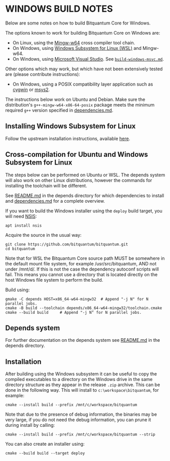 WINDOWS BUILD NOTES
====================

Below are some notes on how to build Bitquantum Core for Windows.

The options known to work for building Bitquantum Core on Windows are:

* On Linux, using the [Mingw-w64](https://www.mingw-w64.org/) cross compiler tool chain.
* On Windows, using [Windows Subsystem for Linux (WSL)](https://learn.microsoft.com/en-us/windows/wsl/about) and Mingw-w64.
* On Windows, using [Microsoft Visual Studio](https://visualstudio.microsoft.com). See [`build-windows-msvc.md`](./build-windows-msvc.md).

Other options which may work, but which have not been extensively tested are (please contribute instructions):

* On Windows, using a POSIX compatibility layer application such as [cygwin](https://www.cygwin.com/) or [msys2](https://www.msys2.org/).

The instructions below work on Ubuntu and Debian. Make sure the distribution's `g++-mingw-w64-x86-64-posix`
package meets the minimum required `g++` version specified in [dependencies.md](dependencies.md).

Installing Windows Subsystem for Linux
---------------------------------------

Follow the upstream installation instructions, available [here](https://learn.microsoft.com/en-us/windows/wsl/install).

Cross-compilation for Ubuntu and Windows Subsystem for Linux
------------------------------------------------------------

The steps below can be performed on Ubuntu or WSL. The depends system
will also work on other Linux distributions, however the commands for
installing the toolchain will be different.

See [README.md](../depends/README.md) in the depends directory for which
dependencies to install and [dependencies.md](dependencies.md) for a complete overview.

If you want to build the Windows installer using the `deploy` build target, you will need [NSIS](https://nsis.sourceforge.io/Main_Page):

    apt install nsis


Acquire the source in the usual way:

    git clone https://github.com/bitquantum/bitquantum.git
    cd bitquantum

Note that for WSL the Bitquantum Core source path MUST be somewhere in the default mount file system, for
example /usr/src/bitquantum, AND not under /mnt/d/. If this is not the case the dependency autoconf scripts will fail.
This means you cannot use a directory that is located directly on the host Windows file system to perform the build.

Build using:

    gmake -C depends HOST=x86_64-w64-mingw32  # Append "-j N" for N parallel jobs.
    cmake -B build --toolchain depends/x86_64-w64-mingw32/toolchain.cmake
    cmake --build build     # Append "-j N" for N parallel jobs.

## Depends system

For further documentation on the depends system see [README.md](../depends/README.md) in the depends directory.

Installation
-------------

After building using the Windows subsystem it can be useful to copy the compiled
executables to a directory on the Windows drive in the same directory structure
as they appear in the release `.zip` archive. This can be done in the following
way. This will install to `c:\workspace\bitquantum`, for example:
```shell
cmake --install build --prefix /mnt/c/workspace/bitquantum
```

Note that due to the presence of debug information, the binaries may be very large,
if you do not need the debug information, you can prune it during install by calling:
```shell
cmake --install build --prefix /mnt/c/workspace/bitquantum --strip
```

You can also create an installer using:
```shell
cmake --build build --target deploy
```
